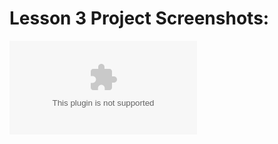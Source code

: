 # Lesson 3 Project Screenshots:
![Lesson 3 Screenshots](./screenshots/Lesson3_Project_HW_NayanaK.docx)








